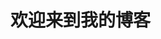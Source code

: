 <!-- _coverpage.md -->

# 欢迎来到我的博客

<!-- 
- 公众号：爱笑的架构师
- B站: 程序员雷小帅

[Gitee](http://coderleixiaoshuai.gitee.io/java-eight-part/#/)
[Get Started](#leixiaoshuai-blog)
-->